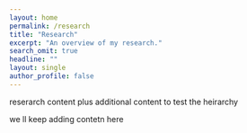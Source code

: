 ```yaml
---
layout: home
permalink: /research
title: "Research"
excerpt: "An overview of my research."
search_omit: true
headline: ""
layout: single
author_profile: false
---
```


reserarch content 
plus additional content to test the heirarchy

we ll keep adding contetn here

